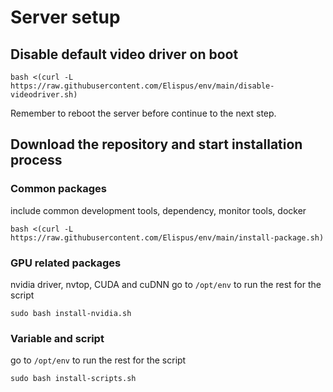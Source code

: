 # Server setup
## Disable default video driver on boot
```
bash <(curl -L https://raw.githubusercontent.com/Elispus/env/main/disable-videodriver.sh)
```
Remember to reboot the server before continue to the next step.
## Download the repository and start installation process
### Common packages
include common development tools, dependency, monitor tools, docker
```
bash <(curl -L https://raw.githubusercontent.com/Elispus/env/main/install-package.sh)
```
### GPU related packages
nvidia driver, nvtop, CUDA and cuDNN
go to ```/opt/env``` to run the rest for the script
```
sudo bash install-nvidia.sh
```
### Variable and script
go to ```/opt/env``` to run the rest for the script
```
sudo bash install-scripts.sh
```
